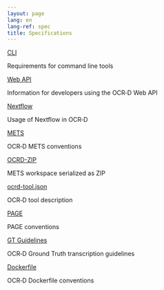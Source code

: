 ```yaml
---
layout: page
lang: en
lang-ref: spec
title: Specifications
---
```


<div class="tile is-ancestor">


  <div class="tile is-parent">
    <article class="tile is-child box">
      <p class="title"><a href="cli">CLI</a></p>
      <p class="subtitle">Requirements for command line tools</p>
    </article>
  </div>

  <div class="tile is-parent">
    <article class="tile is-child box">
      <p class="title"><a href="https://ocr-d.de/en/spec/web_api">Web API</a></p>
      <p class="subtitle">Information for developers using the OCR&#8209;D Web API</p>
    </article>
  </div>
  
  <div class="tile is-parent">
    <article class="tile is-child box">
      <p class="title"><a href="nextflow">Nextflow</a></p>
      <p class="subtitle">Usage of Nextflow in OCR&#8209;D</p>
    </article>
  </div>

</div>

<div class="tile is-ancestor">

  <div class="tile is-parent">
    <article class="tile is-child box">
      <p class="title"><a href="mets">METS</a></p>
      <p class="subtitle">OCR&#8209;D METS conventions</p>
    </article>
  </div>

  <div class="tile is-parent">
    <article class="tile is-child box">
      <p class="title"><a href="ocrd_zip">OCRD-ZIP</a></p>
      <p class="subtitle">METS workspace serialized as ZIP</p>
    </article>
  </div>

  <div class="tile is-parent">
    <article class="tile is-child box">
      <p class="title"><a href="ocrd_tool">ocrd-tool.json</a></p>
      <p class="subtitle">OCR&#8209;D tool description</p>
    </article>
  </div>

</div>

<div class="tile is-ancestor">

  <div class="tile is-parent">
    <article class="tile is-child box">
      <p class="title"><a href="page">PAGE</a></p>
      <p class="subtitle">PAGE conventions</p>
    </article>
  </div>
  <div class="tile is-parent">
    <article class="tile is-child box">
      <p class="title"><a href="../gt-guidelines/trans">GT Guidelines</a></p>
      <p class="subtitle">OCR&#8209;D Ground Truth transcription guidelines</p>
    </article>
  </div>
  <div class="tile is-parent">
    <article class="tile is-child box">
      <p class="title"><a href="docker">Dockerfile</a></p>
      <p class="subtitle">OCR&#8209;D Dockerfile conventions</p>
    </article>
  </div>
</div>
